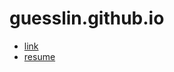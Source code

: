 # guesslin.github.io

- [link](https://guesslin.github.io/)
- [resume](https://guesslin.github.io/resume/)
